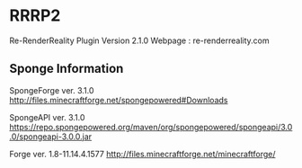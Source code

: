 # RRRP2
Re-RenderReality Plugin Version 2.1.0 Webpage : re-renderreality.com

## Sponge Information

SpongeForge ver. 3.1.0
http://files.minecraftforge.net/spongepowered#Downloads

SpongeAPI ver. 3.1.0
https://repo.spongepowered.org/maven/org/spongepowered/spongeapi/3.0.0/spongeapi-3.0.0.jar

Forge ver. 1.8-11.14.4.1577
http://files.minecraftforge.net/minecraftforge/
